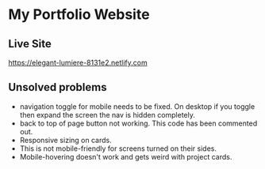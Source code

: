 # My Portfolio Website

## Live Site
https://elegant-lumiere-8131e2.netlify.com

## Unsolved problems
* navigation toggle for mobile needs to be fixed. On desktop if you toggle then expand the screen the nav is hidden completely.
* back to top of page button not working. This code has been commented out.
* Responsive sizing on cards.
* This is not mobile-friendly for screens turned on their sides.
* Mobile-hovering doesn't work and gets weird with project cards.
